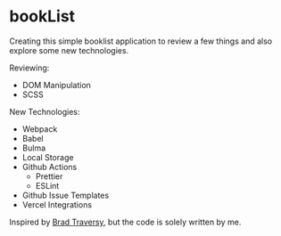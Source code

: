 # bookList

Creating this simple booklist application to review a few things and also explore some new technologies.

Reviewing:

- DOM Manipulation
- SCSS

New Technologies:

- Webpack
- Babel
- Bulma
- Local Storage
- Github Actions
  - Prettier
  - ESLint
- Github Issue Templates
- Vercel Integrations

Inspired by [Brad Traversy](https://youtu.be/JaMCxVWtW58), but the code is solely written by me.
